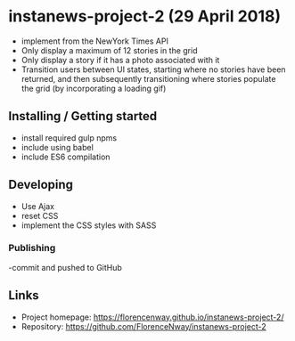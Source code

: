 # instanews-project-2 (29 April 2018)

- implement from the NewYork Times API 
- Only display a maximum of 12 stories in the grid 
- Only  display a story if it has a photo associated with it
- Transition users between UI states, starting where no stories have been returned, and then subsequently transitioning where stories populate the grid (by incorporating a loading gif)


## Installing / Getting started

- install required gulp npms
- include using babel
- include ES6 compilation


## Developing

- Use Ajax
- reset CSS
- implement the CSS styles with SASS


### Publishing

-commit and pushed to GitHub


## Links

- Project homepage: https://florencenway.github.io/instanews-project-2/
- Repository: https://github.com/FlorenceNway/instanews-project-2


